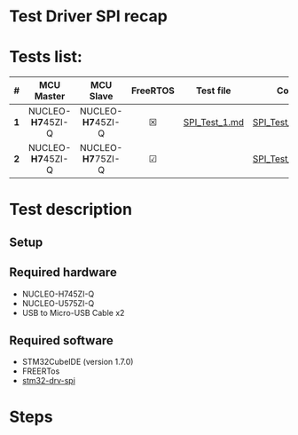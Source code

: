 # Test Driver SPI recap

# Tests list:

|**#**|**MCU Master**     | **MCU Slave**     |**FreeRTOS**|**Test file**|**Code**|
|:---:|:---:              |:---:              |:---:       |  :---:      | :---:  |
|**1**|NUCLEO-**H7**45ZI-Q|NUCLEO-**H7**45ZI-Q|&#9746;     |   [SPI_Test_1.md](https://github.com/energicamotor/stm32-drv-spi/blob/main/.info/SPI_Test_1.md)|  [SPI_Test_1_Code](https://github.com/energicamotor/stm32-drv-spi/tree/%23a11d42fc/.tests/test_1)  |
|**2**|NUCLEO-**H7**45ZI-Q|NUCLEO-**H7**75ZI-Q|&#9745;     |   []()      |  [SPI_Test_2_Code](https://github.com/energicamotor/stm32-drv-spi/tree/%23a11d42fc/.tests/test_2)  |

# Test description
## Setup
## Required hardware
- NUCLEO-H745ZI-Q
- NUCLEO-U575ZI-Q
- USB to Micro-USB Cable x2


## Required software
- STM32CubeIDE (version 1.7.0)
- FREERTos
- [stm32-drv-spi](https://github.com/energicamotor/stm32-drv-spi)
    
# Steps
